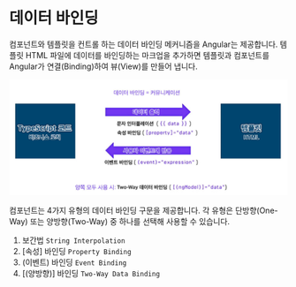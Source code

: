 # 데이터 바인딩

컴포넌트와 템플릿을 컨트롤 하는 데이터 바인딩 메커니즘을 Angular는 제공합니다. 템플릿 HTML 파일에 데이터를 바인딩하는 마크업을 추가하면 템플릿과 컴포넌트를 Angular가 연결\(Binding\)하여 뷰\(View\)를 만들어 냅니다.

![](../.gitbook/assets/data-binding.jpg)

컴포넌트는 4가지 유형의 데이터 바인딩 구문을 제공합니다. 각 유형은 단방향\(One-Way\) 또는 양방향\(Two-Way\) 중 하나를 선택해 사용할 수 있습니다.

1.  보간법  `String Interpolation`
2. \[속성\] 바인딩 `Property Binding`
3. \(이벤트\) 바인딩 `Event Binding`
4. \[\(양방향\)\] 바인딩 `Two-Way Data Binding`

